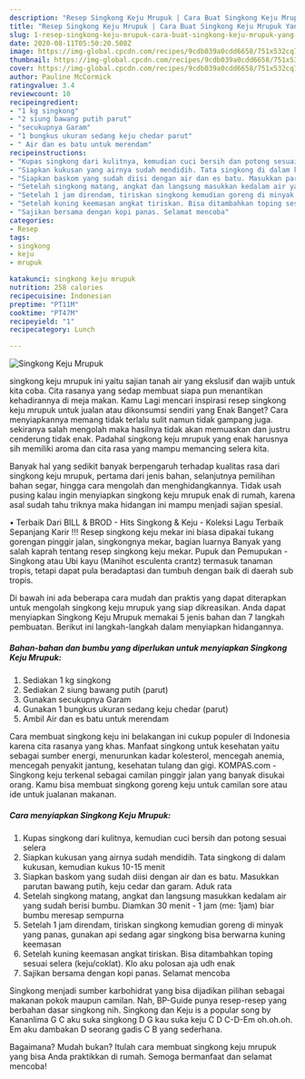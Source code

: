 ```yaml
---
description: "Resep Singkong Keju Mrupuk | Cara Buat Singkong Keju Mrupuk Yang Mudah Dan Praktis"
title: "Resep Singkong Keju Mrupuk | Cara Buat Singkong Keju Mrupuk Yang Mudah Dan Praktis"
slug: 1-resep-singkong-keju-mrupuk-cara-buat-singkong-keju-mrupuk-yang-mudah-dan-praktis
date: 2020-08-11T05:50:20.508Z
image: https://img-global.cpcdn.com/recipes/9cdb039a0cdd6658/751x532cq70/singkong-keju-mrupuk-foto-resep-utama.jpg
thumbnail: https://img-global.cpcdn.com/recipes/9cdb039a0cdd6658/751x532cq70/singkong-keju-mrupuk-foto-resep-utama.jpg
cover: https://img-global.cpcdn.com/recipes/9cdb039a0cdd6658/751x532cq70/singkong-keju-mrupuk-foto-resep-utama.jpg
author: Pauline McCormick
ratingvalue: 3.4
reviewcount: 10
recipeingredient:
- "1 kg singkong"
- "2 siung bawang putih parut"
- "secukupnya Garam"
- "1 bungkus ukuran sedang keju chedar parut"
- " Air dan es batu untuk merendam"
recipeinstructions:
- "Kupas singkong dari kulitnya, kemudian cuci bersih dan potong sesuai selera"
- "Siapkan kukusan yang airnya sudah mendidih. Tata singkong di dalam kukusan, kemudian kukus 10-15 menit"
- "Siapkan baskom yang sudah diisi dengan air dan es batu. Masukkan parutan bawang putih, keju cedar dan garam. Aduk rata"
- "Setelah singkong matang, angkat dan langsung masukkan kedalam air yang sudah berisi bumbu. Diamkan 30 menit - 1 jam (me: 1jam) biar bumbu meresap sempurna"
- "Setelah 1 jam direndam, tiriskan singkong kemudian goreng di minyak yang panas, gunakan api sedang agar singkong bisa berwarna kuning keemasan"
- "Setelah kuning keemasan angkat tiriskan. Bisa ditambahkan toping sesuai selera (keju/coklat). Klo aku polosan aja udh enak"
- "Sajikan bersama dengan kopi panas. Selamat mencoba"
categories:
- Resep
tags:
- singkong
- keju
- mrupuk

katakunci: singkong keju mrupuk 
nutrition: 258 calories
recipecuisine: Indonesian
preptime: "PT11M"
cooktime: "PT47M"
recipeyield: "1"
recipecategory: Lunch

---
```



![Singkong Keju Mrupuk](https://img-global.cpcdn.com/recipes/9cdb039a0cdd6658/751x532cq70/singkong-keju-mrupuk-foto-resep-utama.jpg)


singkong keju mrupuk ini yaitu sajian tanah air yang ekslusif dan wajib untuk kita coba. Cita rasanya yang sedap membuat siapa pun menantikan kehadirannya di meja makan.
Kamu Lagi mencari inspirasi resep singkong keju mrupuk untuk jualan atau dikonsumsi sendiri yang Enak Banget? Cara menyiapkannya memang tidak terlalu sulit namun tidak gampang juga. sekiranya salah mengolah maka hasilnya tidak akan memuaskan dan justru cenderung tidak enak. Padahal singkong keju mrupuk yang enak harusnya sih memiliki aroma dan cita rasa yang mampu memancing selera kita.

Banyak hal yang sedikit banyak berpengaruh terhadap kualitas rasa dari singkong keju mrupuk, pertama dari jenis bahan, selanjutnya pemilihan bahan segar, hingga cara mengolah dan menghidangkannya. Tidak usah pusing kalau ingin menyiapkan singkong keju mrupuk enak di rumah, karena asal sudah tahu triknya maka hidangan ini mampu menjadi sajian spesial.

• Terbaik Dari BILL &amp; BROD - Hits Singkong &amp; Keju - Koleksi Lagu Terbaik Sepanjang Karir !!! Resep singkong keju mekar ini biasa dipakai tukang gorengan pinggir jalan, singkongnya mekar, bagian luarnya Banyak yang salah kaprah tentang resep singkong keju mekar. Pupuk dan Pemupukan - Singkong atau Ubi kayu (Manihot esculenta crantz) termasuk tanaman tropis, tetapi dapat pula beradaptasi dan tumbuh dengan baik di daerah sub tropis.


Di bawah ini ada beberapa cara mudah dan praktis yang dapat diterapkan untuk mengolah singkong keju mrupuk yang siap dikreasikan. Anda dapat menyiapkan Singkong Keju Mrupuk memakai 5 jenis bahan dan 7 langkah pembuatan. Berikut ini langkah-langkah dalam menyiapkan hidangannya.

<!--inarticleads1-->

##### Bahan-bahan dan bumbu yang diperlukan untuk menyiapkan Singkong Keju Mrupuk:

1. Sediakan 1 kg singkong
1. Sediakan 2 siung bawang putih (parut)
1. Gunakan secukupnya Garam
1. Gunakan 1 bungkus ukuran sedang keju chedar (parut)
1. Ambil  Air dan es batu untuk merendam


Cara membuat singkong keju ini belakangan ini cukup populer di Indonesia karena cita rasanya yang khas. Manfaat singkong untuk kesehatan yaitu sebagai sumber energi, menurunkan kadar kolesterol, mencegah anemia, mencegah penyakit jantung, kesehatan tulang dan gigi. KOMPAS.com - Singkong keju terkenal sebagai camilan pinggir jalan yang banyak disukai orang. Kamu bisa membuat singkong goreng keju untuk camilan sore atau ide untuk jualanan makanan. 

<!--inarticleads2-->

##### Cara menyiapkan Singkong Keju Mrupuk:

1. Kupas singkong dari kulitnya, kemudian cuci bersih dan potong sesuai selera
1. Siapkan kukusan yang airnya sudah mendidih. Tata singkong di dalam kukusan, kemudian kukus 10-15 menit
1. Siapkan baskom yang sudah diisi dengan air dan es batu. Masukkan parutan bawang putih, keju cedar dan garam. Aduk rata
1. Setelah singkong matang, angkat dan langsung masukkan kedalam air yang sudah berisi bumbu. Diamkan 30 menit - 1 jam (me: 1jam) biar bumbu meresap sempurna
1. Setelah 1 jam direndam, tiriskan singkong kemudian goreng di minyak yang panas, gunakan api sedang agar singkong bisa berwarna kuning keemasan
1. Setelah kuning keemasan angkat tiriskan. Bisa ditambahkan toping sesuai selera (keju/coklat). Klo aku polosan aja udh enak
1. Sajikan bersama dengan kopi panas. Selamat mencoba


Singkong menjadi sumber karbohidrat yang bisa dijadikan pilihan sebagai makanan pokok maupun camilan. Nah, BP-Guide punya resep-resep yang berbahan dasar singkong nih. Singkong dan Keju is a popular song by Kananlima G C aku suka singkong D G kau suka keju C D C-D-Em oh.oh.oh. Em aku dambakan D seorang gadis C B yang sederhana. 

Bagaimana? Mudah bukan? Itulah cara membuat singkong keju mrupuk yang bisa Anda praktikkan di rumah. Semoga bermanfaat dan selamat mencoba!

